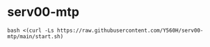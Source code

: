 # serv00-mtp

```
bash <(curl -Ls https://raw.githubusercontent.com/Y560H/serv00-mtp/main/start.sh)
```
